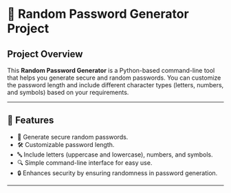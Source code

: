 # 🔐 Random Password Generator Project

## Project Overview
This **Random Password Generator** is a Python-based command-line tool that helps you generate secure and random passwords. You can customize the password length and include different character types (letters, numbers, and symbols) based on your requirements. 

---

## 📝 Features

- 🔑 Generate secure random passwords.
- 🛠️ Customizable password length.
- 🔤 Include letters (uppercase and lowercase), numbers, and symbols.
- 🔍 Simple command-line interface for easy use.
- 🔒 Enhances security by ensuring randomness in password generation.

---

